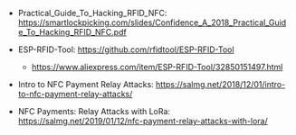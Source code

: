 - Practical_Guide_To_Hacking_RFID_NFC: https://smartlockpicking.com/slides/Confidence_A_2018_Practical_Guide_To_Hacking_RFID_NFC.pdf

- ESP-RFID-Tool: https://github.com/rfidtool/ESP-RFID-Tool
  - https://www.aliexpress.com/item/ESP-RFID-Tool/32850151497.html

- Intro to NFC Payment Relay Attacks: https://salmg.net/2018/12/01/intro-to-nfc-payment-relay-attacks/
- NFC Payments: Relay Attacks with LoRa: https://salmg.net/2019/01/12/nfc-payment-relay-attacks-with-lora/
